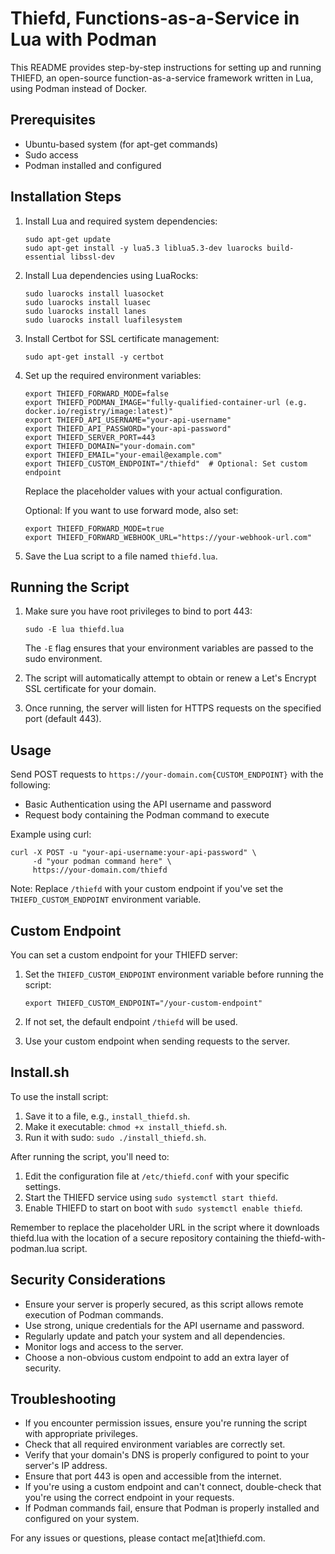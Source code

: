 # Thiefd, Functions-as-a-Service in Lua with Podman

This README provides step-by-step instructions for setting up and running THIEFD, an open-source function-as-a-service framework written in Lua, using Podman instead of Docker.

## Prerequisites

- Ubuntu-based system (for apt-get commands)
- Sudo access
- Podman installed and configured

## Installation Steps

1. Install Lua and required system dependencies:
   ```
   sudo apt-get update
   sudo apt-get install -y lua5.3 liblua5.3-dev luarocks build-essential libssl-dev
   ```

2. Install Lua dependencies using LuaRocks:
   ```
   sudo luarocks install luasocket
   sudo luarocks install luasec
   sudo luarocks install lanes
   sudo luarocks install luafilesystem
   ```

3. Install Certbot for SSL certificate management:
   ```
   sudo apt-get install -y certbot
   ```

4. Set up the required environment variables:
   ```
   export THIEFD_FORWARD_MODE=false
   export THIEFD_PODMAN_IMAGE="fully-qualified-container-url (e.g. docker.io/registry/image:latest)"
   export THIEFD_API_USERNAME="your-api-username"
   export THIEFD_API_PASSWORD="your-api-password"
   export THIEFD_SERVER_PORT=443
   export THIEFD_DOMAIN="your-domain.com"
   export THIEFD_EMAIL="your-email@example.com"
   export THIEFD_CUSTOM_ENDPOINT="/thiefd"  # Optional: Set custom endpoint
   ```
   Replace the placeholder values with your actual configuration.

   Optional: If you want to use forward mode, also set:
   ```
   export THIEFD_FORWARD_MODE=true
   export THIEFD_FORWARD_WEBHOOK_URL="https://your-webhook-url.com"
   ```

5. Save the Lua script to a file named `thiefd.lua`.

## Running the Script

1. Make sure you have root privileges to bind to port 443:
   ```
   sudo -E lua thiefd.lua
   ```
   The `-E` flag ensures that your environment variables are passed to the sudo environment.

2. The script will automatically attempt to obtain or renew a Let's Encrypt SSL certificate for your domain.

3. Once running, the server will listen for HTTPS requests on the specified port (default 443).

## Usage

Send POST requests to `https://your-domain.com{CUSTOM_ENDPOINT}` with the following:
- Basic Authentication using the API username and password
- Request body containing the Podman command to execute

Example using curl:
```
curl -X POST -u "your-api-username:your-api-password" \
     -d "your podman command here" \
     https://your-domain.com/thiefd
```

Note: Replace `/thiefd` with your custom endpoint if you've set the `THIEFD_CUSTOM_ENDPOINT` environment variable.

## Custom Endpoint

You can set a custom endpoint for your THIEFD server:

1. Set the `THIEFD_CUSTOM_ENDPOINT` environment variable before running the script:
   ```
   export THIEFD_CUSTOM_ENDPOINT="/your-custom-endpoint"
   ```

2. If not set, the default endpoint `/thiefd` will be used.

3. Use your custom endpoint when sending requests to the server.

## Install.sh

To use the install script:

1. Save it to a file, e.g., `install_thiefd.sh`.
2. Make it executable: `chmod +x install_thiefd.sh`.
3. Run it with sudo: `sudo ./install_thiefd.sh`.

After running the script, you'll need to:

1. Edit the configuration file at `/etc/thiefd.conf` with your specific settings.
2. Start the THIEFD service using `sudo systemctl start thiefd`.
3. Enable THIEFD to start on boot with `sudo systemctl enable thiefd`.

Remember to replace the placeholder URL in the script where it downloads thiefd.lua with the location of a secure repository containing the thiefd-with-podman.lua script.

## Security Considerations

- Ensure your server is properly secured, as this script allows remote execution of Podman commands.
- Use strong, unique credentials for the API username and password.
- Regularly update and patch your system and all dependencies.
- Monitor logs and access to the server.
- Choose a non-obvious custom endpoint to add an extra layer of security.

## Troubleshooting

- If you encounter permission issues, ensure you're running the script with appropriate privileges.
- Check that all required environment variables are correctly set.
- Verify that your domain's DNS is properly configured to point to your server's IP address.
- Ensure that port 443 is open and accessible from the internet.
- If you're using a custom endpoint and can't connect, double-check that you're using the correct endpoint in your requests.
- If Podman commands fail, ensure that Podman is properly installed and configured on your system.

For any issues or questions, please contact me[at]thiefd.com.
